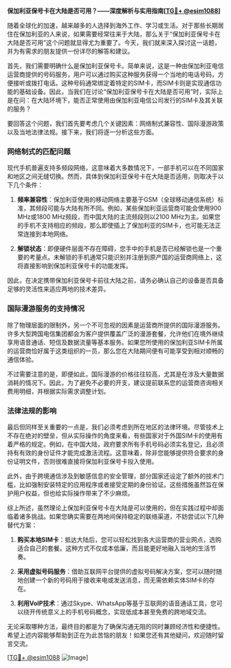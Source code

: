 **保加利亚保号卡在大陆是否可用？——深度解析与实用指南[[TG💪+ @esim1088](https://t.me/s/esim1088)]**

随着全球化的加速，越来越多的人选择到海外工作、学习或生活。对于那些长期居住在保加利亚的人来说，如果需要经常往来于大陆，那么关于“保加利亚保号卡在大陆是否可用”这个问题就显得尤为重要了。今天，我们就来深入探讨这一话题，并为有需求的朋友提供一份详尽的解答和建议。

首先，我们需要明确什么是保加利亚保号卡。简单来说，这是一种由保加利亚电信运营商提供的号码服务，用户可以通过购买这种服务获得一个当地的电话号码，方便接听或拨打电话。这种号码通常绑定着特定的SIM卡，而SIM卡则是实现通信功能的基础设备。因此，当我们在讨论“保加利亚保号卡在大陆是否可用”时，实际上是在问：在大陆环境下，能否正常使用由保加利亚电信公司发行的SIM卡及其关联的服务？

要回答这个问题，我们首先要考虑几个关键因素：网络制式兼容性、国际漫游政策以及当地法律法规。接下来，我们将逐一分析这些方面。

### 网络制式的匹配问题

现代手机普遍支持多频段网络，这意味着大多数情况下，一部手机可以在不同国家和地区之间无缝切换。然而，具体到保加利亚保号卡在大陆是否适用，则取决于以下几个条件：

1. **频率兼容性**：保加利亚使用的移动网络主要基于GSM（全球移动通信系统）标准，其频段可能与大陆有所不同。例如，某些保加利亚运营商可能会使用900 MHz或1800 MHz频段，而中国大陆的主流频段则以2100 MHz为主。如果您的手机不支持相应的频段，那么即使插上了保加利亚的SIM卡，也可能无法正常连接到本地网络。

2. **解锁状态**：即便硬件层面不存在障碍，您手中的手机是否已经解锁也是一个重要的考量点。未解锁的手机通常只能识别并注册到原产国的运营商网络上，这将直接影响到保加利亚保号卡的功能发挥。

因此，在决定携带保加利亚保号卡前往大陆之前，请务必确认自己的设备是否具备足够的灵活性来适应两地的技术差异。

### 国际漫游服务的支持情况

除了物理层面的限制外，另一个不可忽视的因素是运营商所提供的国际漫游服务。许多大型跨国电信集团都会为客户提供覆盖广泛的漫游套餐，允许他们在境外继续享用语音通话、短信及数据流量等基本服务。如果您所使用的保加利亚SIM卡所属的运营商恰好属于这类组织的一员，那么您在大陆期间便有可能享受到相对顺畅的通信体验。

不过需要注意的是，即便如此，国际漫游的价格往往较高，尤其是在涉及大量数据消耗的情况下。因此，为了避免不必要的开支，建议提前联系您的运营商咨询相关费用明细，并根据实际需求调整计划。

### 法律法规的影响

最后但同样至关重要的一点是，我们必须考虑到所在地区的法律环境。尽管技术上不存在绝对的壁垒，但从实际操作的角度来看，有些国家对于外国SIM卡的使用有着严格的规定。例如，在中国大陆，政府要求所有手机号码必须实名登记，且必须持有有效的身份证件才能完成激活流程。这意味着，除非您能够提供符合要求的身份证明文件，否则很难直接将保加利亚保号卡投入使用。

此外，由于跨境通信涉及到敏感信息的安全管理，部分国家还设定了额外的技术门槛，比如强制安装特定的应用程序或者接受定期的身份验证。这些措施虽然旨在保护用户权益，但也给实际操作带来了不少麻烦。

综上所述，虽然理论上保加利亚保号卡在大陆是可以使用的，但在实践过程中却面临着诸多挑战。如果您确实需要在两地间保持稳定的联络渠道，不妨尝试以下几种替代方案：

1. **购买本地SIM卡**：抵达大陆后，您可以轻松找到各大运营商的营业网点，选购适合自己的套餐。这种方式不仅成本低廉，而且能更好地融入当地的生活节奏。
   
2. **采用虚拟号码服务**：借助互联网平台提供的虚拟号码解决方案，您可以随时随地创建一个新的号码用于接收来电或发送消息，而无需依赖实体SIM卡的存在。

3. **利用VoIP技术**：通过Skype、WhatsApp等基于互联网的语音通话工具，您可以绕开传统意义上的手机号码概念，实现低成本甚至免费的跨地域交流。

无论采取哪种方法，最终目的都是为了确保沟通无阻的同时兼顾经济性和便捷性。希望上述内容能够帮助到正在为此苦恼的朋友！如果您还有其他疑问，欢迎随时留言交流。

[[TG💪+ @esim1088](https://t.me/s/esim1088) ![Image](https://i.postimg.cc/4NQfJmqS/Snipaste-2025-05-13-00-14-12.png)]